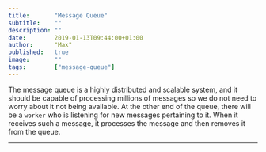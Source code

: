 ```yaml
---
title:       "Message Queue"
subtitle:    ""
description: ""
date:        2019-01-13T09:44:00+01:00
author:      "Max"
published:   true
image:       ""
tags:        ["message-queue"]
---
```


The message queue is a highly distributed and scalable system, and it should be capable of processing millions of messages so we do not need to worry about it not being available. At the other end of the queue, there will be a `worker` who is listening for new messages pertaining to it. When it receives such a message, it processes the message and then removes it from the queue.

---